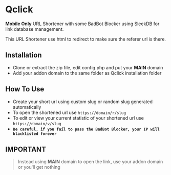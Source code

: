 # Qclick
**Mobile Only** URL Shortener with some BadBot Blocker using SleekDB for link database management.

This URL Shortener use html to redirect to make sure the referer url is there.

## Installation
- Clone or extract the zip file, edit config.php and put your **MAIN** domain
- Add your addon domain to the same folder as Qclick installation folder

## How To Use
- Create your short url using custom slug or random slug generated automatically
- To open the shortened url use `https://domain/r/slug`
- To edit or view your current statistic of your shortened url use `https://domain/v/slug`
- **`Be careful, if you fail to pass the BadBot Blocker, your IP will blacklisted forever`**

## IMPORTANT
> Instead using **MAIN** domain to open the link, use your addon domain or you'll get nothing
